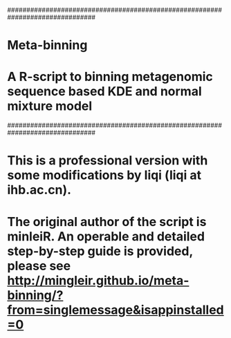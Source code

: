 ###############################################################################
# Meta-binning #
# A R-script to binning metagenomic sequence based KDE and normal mixture model
###############################################################################

# This is a professional version with some modifications by liqi (liqi at ihb.ac.cn).
# The original author of the script is minleiR. An operable and detailed step-by-step guide is provided, please see http://mingleir.github.io/meta-binning/?from=singlemessage&isappinstalled=0

